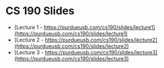 # CS 190 Slides

* [Lecture 1 - https://purdueusb.com/cs190/slides/lecture1](https://purdueusb.com/cs190/slides/lecture1)
* [Lecture 2 - https://purdueusb.com/cs190/slides/lecture2](https://purdueusb.com/cs190/slides/lecture2)
* [Lecture 3 - https://purdueusb.com/cs190/slides/lecture3](https://purdueusb.com/cs190/slides/lecture3)
